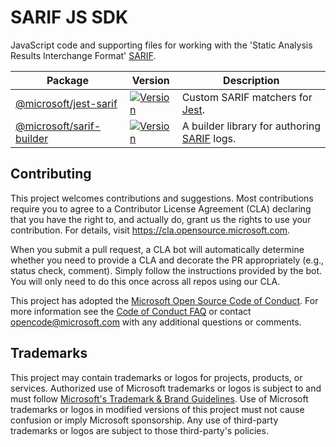 # SARIF JS SDK

JavaScript code and supporting files for working with the 'Static Analysis Results Interchange Format' [SARIF][sarif].

| Package                                              | Version                                                                                                                     | Description                                          |
| ---------------------------------------------------- | --------------------------------------------------------------------------------------------------------------------------- | ---------------------------------------------------- |
| [@microsoft/jest-sarif][@microsoft/jest-sarif]       | [![Version](https://img.shields.io/npm/v/@microsoft/jest-sarif.svg)](https://npmjs.org/package/@microsoft/jest-sarif)       | Custom SARIF matchers for [Jest][jest].              |
| [@microsoft/sarif-builder][@microsoft/sarif-builder] | [![Version](https://img.shields.io/npm/v/@microsoft/sarif-builder.svg)](https://npmjs.org/package/@microsoft/sarif-builder) | A builder library for authoring [SARIF][sarif] logs. |

## Contributing

This project welcomes contributions and suggestions. Most contributions require you to agree to a
Contributor License Agreement (CLA) declaring that you have the right to, and actually do, grant us
the rights to use your contribution. For details, visit https://cla.opensource.microsoft.com.

When you submit a pull request, a CLA bot will automatically determine whether you need to provide
a CLA and decorate the PR appropriately (e.g., status check, comment). Simply follow the instructions
provided by the bot. You will only need to do this once across all repos using our CLA.

This project has adopted the [Microsoft Open Source Code of Conduct](https://opensource.microsoft.com/codeofconduct/).
For more information see the [Code of Conduct FAQ](https://opensource.microsoft.com/codeofconduct/faq/) or
contact [opencode@microsoft.com](mailto:opencode@microsoft.com) with any additional questions or comments.

## Trademarks

This project may contain trademarks or logos for projects, products, or services. Authorized use of Microsoft
trademarks or logos is subject to and must follow
[Microsoft's Trademark & Brand Guidelines](https://www.microsoft.com/en-us/legal/intellectualproperty/trademarks/usage/general).
Use of Microsoft trademarks or logos in modified versions of this project must not cause confusion or imply Microsoft sponsorship.
Any use of third-party trademarks or logos are subject to those third-party's policies.

[@microsoft/jest-sarif]: https://github.com/microsoft/sarif-js-sdk/tree/main/packages/jest-sarif
[@microsoft/sarif-builder]: https://github.com/microsoft/sarif-js-sdk/tree/main/packages/sarif-builder
[sarif]: https://github.com/oasis-tcs/sarif-spec
[jest]: https://facebook.github.io/jest/
